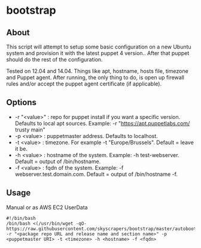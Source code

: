 bootstrap
=========
About
-----
This script will attempt to setup some basic configuration on a new Ubuntu system and provision it with the latest puppet 4 version.. After that puppet should do the rest of the configuration.


Tested on 12.04 and 14.04. Things like apt, hostname, hosts file, timezone and Puppet agent. After running, the only thing to do, is open up firewall rules and/or accept the puppet agent certificate (if applicable).

Options
-------
- -r "&lt;value&gt;" : repo for puppet install if you want a specific version. Defaults to local apt sources. Example: -r "https://apt.puppetlabs.com/ trusty main"
- -p &lt;value&gt;   : puppetmaster address. Defaults to localhost.
- -t &lt;value&gt;   : timezone. For example -t "Europe/Brussels". Default = leave it be.
- -h &lt;value&gt;   : hostname of the system. Example: -h test-webserver. Default = output of /bin/hostname.
- -f &lt;value&gt;   : fqdn of the system. Example: -f webserver.test.domain.com. Default = output of /bin/hostname -f.

Usage
-----
Manual or as AWS EC2 UserData

    #!/bin/bash
    /bin/bash <(/usr/bin/wget -qO- https://raw.githubusercontent.com/skyscrapers/bootstrap/master/autobootstrap.sh) -r "<package repo URL and release name and section name>" -p <puppetmaster URI> -t <timezone> -h <hostname> -f <fqdn>
